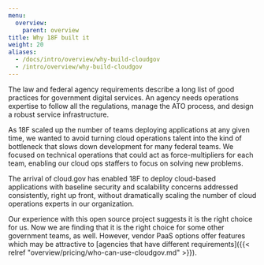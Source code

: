```yaml
---
menu:
  overview:
    parent: overview
title: Why 18F built it
weight: 20
aliases:
  - /docs/intro/overview/why-build-cloudgov
  - /intro/overview/why-build-cloudgov
---
```


The law and federal agency requirements describe a long list of good practices for government digital services. An agency needs operations expertise to follow all the regulations, manage the ATO process, and design a robust service infrastructure.

As 18F scaled up the number of teams deploying applications at any given time, we wanted to avoid turning cloud operations talent into the kind of bottleneck that slows down development for many federal teams. We focused on technical operations that could act as force-multipliers for each team, enabling our cloud ops staffers to focus on solving new problems.

The arrival of cloud.gov has enabled 18F to deploy cloud-based applications with baseline security and scalability concerns addressed consistently, right up front, without dramatically scaling the number of cloud operations experts in our organization.

Our experience with this open source project suggests it is the right choice for us. Now we are finding that it is the right choice for some other government teams, as well. However, vendor PaaS options offer features which may be attractive to [agencies that have different requirements]({{< relref "overview/pricing/who-can-use-cloudgov.md" >}}).
